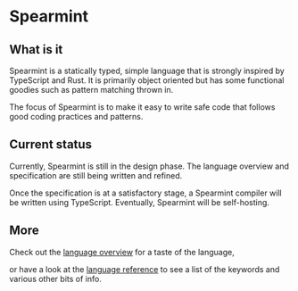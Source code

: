 # Spearmint

## What is it

Spearmint is a statically typed, simple language that is strongly inspired by TypeScript and Rust. It is primarily object oriented but has some functional goodies such as pattern matching thrown in.

The focus of Spearmint is to make it easy to write safe code that follows good coding practices and patterns.

## Current status

Currently, Spearmint is still in the design phase. The language overview and specification are still being written and refined.

Once the specification is at a satisfactory stage, a Spearmint compiler will be written using TypeScript. Eventually, Spearmint will be self-hosting.

## More

Check out the [language overview](./language-overview.md) for a taste of the language,

or have a look at the [language reference](./language-reference.md) to see a list of the keywords and various other bits of info.
